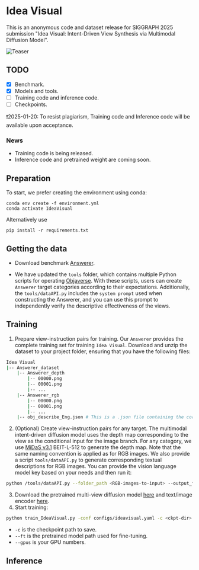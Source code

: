 # Idea Visual
This is an anonymous code and dataset release for SIGGRAPH 2025 submission "Idea Visual: Intent-Driven View Synthesis via Multimodal Diffusion Model".

![Teaser](https://github.com/Anonymous-submission-ID1087/Idea-Visual/blob/main/teaser.png)

## TODO
- [x] Benchmark.
- [x] Models and tools.
- [ ] Training code and inference code.
- [ ] Checkpoints.

❗️2025-01-20: To resist plagiarism, Training code and Inference code will be available upon acceptance.

### News
- Training code is being released.
- Inference code and pretrained weight are coming soon.

## Preparation

To start, we prefer creating the environment using conda:

```
conda env create -f environment.yml
conda activate IdeaVisual
```

Alternatively use

```
pip install -r requirements.txt
```

## Getting the data

- Download benchmark [Answerer](https://1drv.ms/u/s!AoXcO8rD9StlbTeugyChsRUkzQM?e=i9QaKy).

- We have updated the `tools` folder, which contains multiple Python scripts for operating [Objaverse](https://objaverse.allenai.org/). With these scripts, users can create `Answerer` target categories according to their expectations. Additionally, the `tools/dataAPI.py` includes the `system prompt` used when constructing the Answerer, and you can use this prompt to independently verify the descriptive effectiveness of the views.

## Training
1. Prepare view-instruction pairs for training. Our `Answerer` provides the complete training set for training `Idea Visual`. Download and unzip the dataset to your project folder, ensuring that you have the following files:
```bash
Idea Visual
|-- Answerer_dataset
    |-- Answerer_depth
        |-- 00000.png
        |-- 00001.png
        |-- ...
    |-- Answerer_rgb
        |-- 00000.png
        |-- 00001.png
        |-- ...
    |-- obj_describe_Eng.json # This is a .json file containing the corresponding instruction descriptions for each view.
```
2. (Optional) Create view-instruction pairs for any target. The multimodal intent-driven diffusion model uses the depth map corresponding to the view as the conditional input for the image branch. For any category, we use [MiDaS v3.1](https://github.com/isl-org/MiDaS) BEIT-L-512 to generate the depth map. Note that the same naming convention is applied as for RGB images. We also provide a script `tools/dataAPI.py` to generate corresponding textual descriptions for RGB images. You can provide the vision language model key based on your needs and then run it:
```bash
python /tools/dataAPI.py --folder_path <RGB-images-to-input> --output_file <instuctions-in-.json-format-to-output>
```
3. Download the pretrained multi-view diffusion model [here](https://1drv.ms/u/c/652bf5c3ca3bdc85/EeK64dayqmxJgNqSIquzp2ABbWluSn7D_5SgXU61RnPWKw) and text/image encoder [here](https://1drv.ms/u/c/652bf5c3ca3bdc85/ETlxiz1yhitGqJlCAhIE8CYBe3SVcPUK3yCuqdPHRf5E3A?e=cL6uTe).
4. Start training:
```bash
python train_IdeaVisual.py -conf configs/ideavisual.yaml -c <ckpt-dir> --ft <your multi-view diffusion model> <your text/image encoder> --gpus 0,1,2,3,4,5,6,7
```
- `-c` is the checkpoint path to save.
- `--ft` is the pretrained model path used for fine-tuning.
- `--gpus` is your GPU numbers.


## Inference
